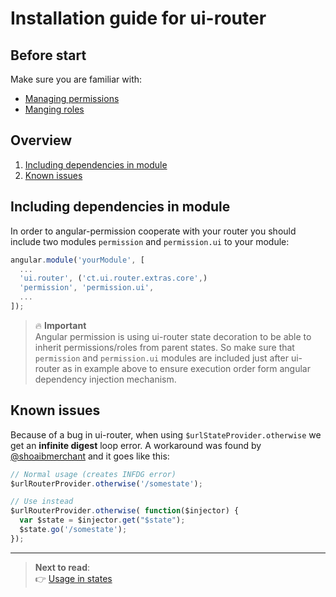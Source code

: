 Installation guide for ui-router
============================

Before start
----------------------------

Make sure you are familiar with:
- [Managing permissions](https://github.com/Narzerus/angular-permission/blob/development/docs/1-manging-permissions.md)   
- [Manging roles](https://github.com/Narzerus/angular-permission/blob/development/docs/2-manging-roles.md)   

Overview
----------------------------

1. [Including dependencies in module](https://github.com/Narzerus/angular-permission/blob/development/docs/ui-router/1-installation.md)
2. [Known issues](https://github.com/Narzerus/angular-permission/blob/development/docs/ui-router/1-installation.md#known-issues)

Including dependencies in module
----------------------------

In order to angular-permission cooperate with your router you should include two modules `permission` and `permission.ui` to your module:

```javascript
angular.module('yourModule', [
  ...
  'ui.router', ('ct.ui.router.extras.core',) 
  'permission', 'permission.ui', 
  ...
]);
```

> :fire: **Important**   
> Angular permission is using ui-router state decoration to be able to inherit permissions/roles from parent states. So make sure that `permission` and `permission.ui` modules are included just after ui-router as in example above to ensure execution order form angular dependency injection mechanism.


Known issues
----------------------------

Because of a bug in ui-router, when using `$urlStateProvider.otherwise` we get an **infinite digest** loop error.
A workaround was found by [@shoaibmerchant](https://github.com/shoaibmerchant) and it goes like this:

```javascript
// Normal usage (creates INFDG error)
$urlRouterProvider.otherwise('/somestate');

// Use instead
$urlRouterProvider.otherwise( function($injector) {
  var $state = $injector.get("$state");
  $state.go('/somestate');
});
```

----------------------------

> **Next to read**:   
> :point_right: [Usage in states](https://github.com/Narzerus/angular-permission/blob/development/docs/ui-router/2-usage-in-states.md)